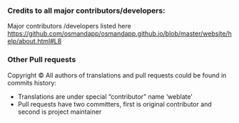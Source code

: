 ### Credits to all major contributors/developers:
Major contributors /developers listed here https://github.com/osmandapp/osmandapp.github.io/blob/master/website/help/about.html#L8

### Other Pull requests
Copyright © All authors of translations and pull requests could be found in commits history:
 - Translations are under special “contributor” name ‘weblate’
 - Pull requests have two committers, first is original contributor and second is project maintainer
